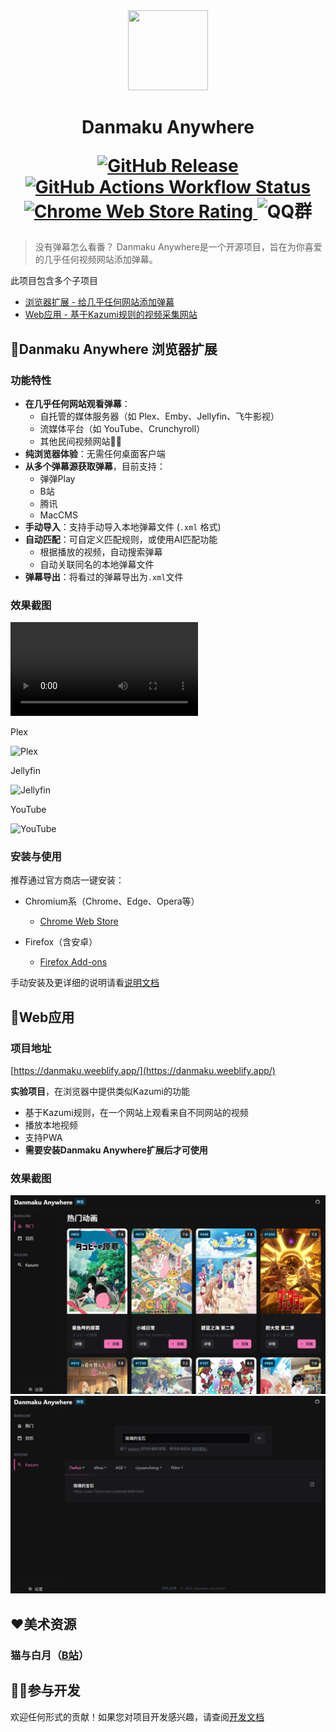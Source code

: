 <div align="center">
  <img width="128" height="128" src="./assets/logo.png">
  <h1>
    Danmaku Anywhere
    <p align="center">
      <a href="https://github.com/Mr-Quin/danmaku-anywhere/releases">
        <img alt="GitHub Release" src="https://img.shields.io/github/v/release/Mr-Quin/danmaku-anywhere?style=flat-square&logo=github">
      </a>
      <a href="https://github.com/Mr-Quin/danmaku-anywhere/actions">
        <img alt="GitHub Actions Workflow Status" src="https://img.shields.io/github/actions/workflow/status/Mr-Quin/danmaku-anywhere/release.yml?style=flat-square&logo=github">
      </a>
      <a href="https://chromewebstore.google.com/detail/danmaku-anywhere/jnflbkkmffognjjhibkjnomjedogmdpo?hl=zh">
        <img alt="Chrome Web Store Rating" src="https://img.shields.io/chrome-web-store/rating/jnflbkkmffognjjhibkjnomjedogmdpo?style=flat-square&logo=googlechrome&logoColor=yellow">
      </a>
      <img alt="QQ群" src="https://img.shields.io/badge/QQ%E7%BE%A4-531237584-blue?logo=qq&style=flat-square">
    </p>
  </h1>
</div>


> 没有弹幕怎么看番？
> Danmaku Anywhere是一个开源项目，旨在为你喜爱的几乎任何视频网站添加弹幕。

此项目包含多个子项目

- [浏览器扩展 - 给几乎任何网站添加弹幕](#danmaku-anywhere-浏览器扩展)
- [Web应用 - 基于Kazumi规则的视频采集网站](#web应用)

## 🚀Danmaku Anywhere 浏览器扩展

### 功能特性

- **在几乎任何网站观看弹幕**：
    - 自托管的媒体服务器（如 Plex、Emby、Jellyfin、飞牛影视）
    - 流媒体平台（如 YouTube、Crunchyroll）
    - 其他民间视频网站🏴‍☠️
- **纯浏览器体验**：无需任何桌面客户端
- **从多个弹幕源获取弹幕**，目前支持：
    - 弹弹Play
    - B站
    - 腾讯
    - MacCMS
- **手动导入**：支持手动导入本地弹幕文件 (`.xml` 格式)
- **自动匹配**：可自定义匹配规则，或使用AI匹配功能
    - 根据播放的视频，自动搜索弹幕
    - 自动关联同名的本地弹幕文件
- **弹幕导出**：将看过的弹幕导出为`.xml`文件

### 效果截图

<video src="https://github.com/user-attachments/assets/81703fe1-d04f-42cb-b9ed-35213c75f2e0"></video>

Plex

![Plex](./assets/screenshot_plex.png)

Jellyfin

![Jellyfin](./assets/screenshot_jellyfin.png)

YouTube

![YouTube](./assets/screenshot_youtube.png)

### 安装与使用

推荐通过官方商店一键安装：

- Chromium系（Chrome、Edge、Opera等）
    - [Chrome Web Store](https://chromewebstore.google.com/detail/danmaku-anywhere/jnflbkkmffognjjhibkjnomjedogmdpo?hl=zh)

- Firefox（含安卓）
    - [Firefox Add-ons](https://addons.mozilla.org/zh-CN/firefox/addon/danmaku-anywhere/)

手动安装及更详细的说明请看[说明文档](https://docs.danmaku.weeblify.app/getting-started/)

## 🧩Web应用

### 项目地址

[https://danmaku.weeblify.app/](https://danmaku.weeblify.app/)

**实验项目**，在浏览器中提供类似Kazumi的功能

- 基于Kazumi规则，在一个网站上观看来自不同网站的视频
- 播放本地视频
- 支持PWA
- **需要安装Danmaku Anywhere扩展后才可使用**

### 效果截图

![热门动画](assets/screenshot_webapp_trending.png)
![搜索](assets/screenshot_webapp_kazumi.png)

## ❤️美术资源

### 猫与白月（[B站](https://space.bilibili.com/220694183)）

## 🧑‍💻参与开发

欢迎任何形式的贡献！如果您对项目开发感兴趣，请查阅[开发文档](https://docs.danmaku.weeblify.app/development/structure/)


